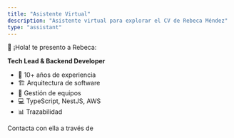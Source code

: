 ```yaml
---
title: "Asistente Virtual"
description: "Asistente virtual para explorar el CV de Rebeca Méndez"
type: "assistant"
---
```


👋 ¡Hola! te presento a Rebeca:


**Tech Lead & Backend Developer**
- 🎯 10+ años de experiencia
- 🏗️ Arquitectura de software
- 👥 Gestión de equipos
- 💻 TypeScript, NestJS, AWS
- 📊 Trazabilidad

Contacta con ella a través de <a href="https://www.linkedin.com/in/rebecamendezbarallobre/" target="_blank"><i class="fab fa-linkedin"></i></a>